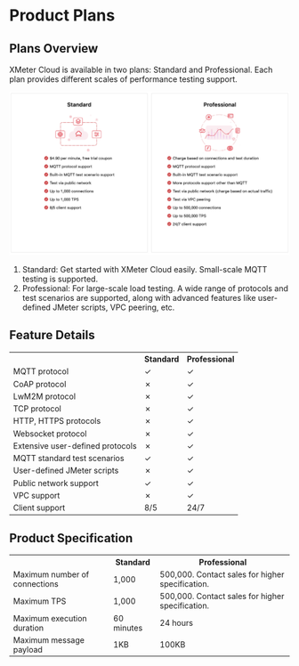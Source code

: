 # Product Plans

## Plans Overview

XMeter Cloud is available in two plans: Standard and Professional. Each plan provides different scales of performance testing support.

![products](../_assets/products.png)

1. Standard: Get started with XMeter Cloud easily. Small-scale MQTT testing is supported.
2. Professional: For large-scale  load testing. A wide range of protocols and test scenarios are supported, along with advanced features like user-defined JMeter scripts, VPC peering, etc.

## Feature Details

<table>
  <tr>
      <th></th>
      <th>Standard</th>
      <th>Professional</th>
    </tr>
   <tr>
      <td>MQTT protocol</td>
      <td>&#10003</td>
      <td>&#10003</td>
   </tr>
   <tr>
      <td>CoAP protocol</td>
      <td>&#10007</td>
      <td>&#10003</td>
   </tr>
   <tr>
      <td>LwM2M protocol</td>
      <td>&#10007</td>
      <td>&#10003</td>
   </tr>
   <tr>
      <td>TCP protocol</td>
      <td>&#10007</td>
      <td>&#10003</td>
   </tr>
   <tr>
      <td>HTTP, HTTPS protocols</td>
      <td>&#10007</td>
      <td>&#10003</td>
   </tr>
   <tr>
      <td>Websocket protocol</td>
      <td>&#10007</td>
      <td>&#10003</td>
   </tr>
   <tr>
      <td>Extensive user-defined protocols</td>
      <td>&#10007</td>
      <td>&#10003</td>
   </tr>
   <tr>
      <td>MQTT standard test scenarios</td>
      <td>&#10003</td>
      <td>&#10003</td>
   </tr>
   <tr>
      <td>User-defined JMeter scripts</td>
      <td>&#10007</td>
      <td>&#10003</td>
   </tr>
   <tr>
      <td>Public network support</td>
      <td>&#10003</td>
      <td>&#10003</td>
   </tr>
   <tr>
      <td>VPC support</td>
      <td>&#10007</td>
      <td>&#10003</td>
   </tr>
   <tr>
      <td>Client support</td>
      <td>8/5</td>
      <td>24/7</td>
   </tr>
</table>

## Product Specification

<table>
  <tr>
      <th></th>
      <th>Standard</th>
      <th>Professional</th>
   </tr>
   <tr>
      <td>Maximum number of connections</td>
      <td>1,000</td>
      <td>500,000. Contact sales for higher specification.</td>
   </tr>
   <tr>
      <td>Maximum TPS</td>
      <td>1,000</td>
      <td>500,000. Contact sales for higher specification.</td>
   </tr>
   <tr>
      <td>Maximum execution duration</td>
      <td>60 minutes</td>
      <td>24 hours</td>
   </tr>
   <tr>
      <td>Maximum message payload</td>
      <td>1KB</td>
      <td>100KB</td>
   </tr>
</table>